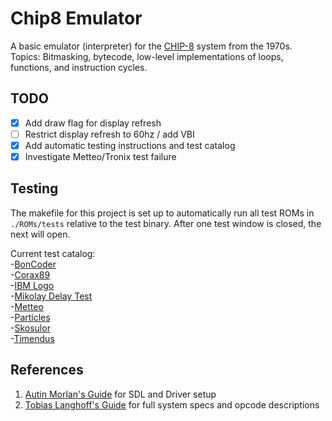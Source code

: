 # Chip8 Emulator

A basic emulator (interpreter) for the [CHIP-8](https://en.wikipedia.org/wiki/CHIP-8) system from the 1970s. <br>
Topics: Bitmasking, bytecode, low-level implementations of loops, functions, and instruction cycles.

## TODO
- [x] Add draw flag for display refresh
- [ ] Restrict display refresh to 60hz / add VBI
- [x] Add automatic testing instructions and test catalog
- [x] Investigate Metteo/Tronix test failure

## Testing
The makefile for this project is set up to automatically run all test ROMs in `./ROMs/tests` relative to the test binary. After one test window is closed, the next will open.

Current test catalog: <br>
-[BonCoder](https://github.com/cj1128/chip8-emulator/blob/master/rom/BC_test.ch8) <br>
-[Corax89](https://github.com/corax89/chip8-test-rom) <br>
-[IBM Logo](https://github.com/loktar00/chip8/blob/master/roms/IBM%20Logo.ch8) <br>
-[Mikolay Delay Test](https://github.com/loktar00/chip8/blob/master/roms/Delay%20Timer%20Test%20%5BMatthew%20Mikolay%2C%202010%5D.ch8) <br>
-[Metteo](https://github.com/metteo/chip8-test-rom) <br>
-[Particles](https://github.com/metteo/chip8-test-rom) <br>
-[Skosulor](https://github.com/Skosulor/c8int/tree/master/test) <br>
-[Timendus](https://github.com/Timendus/chip8-test-suite) <br>

## References

1. [Autin Morlan's Guide](https://austinmorlan.com/posts/chip8_emulator/) for SDL and Driver setup
2. [Tobias Langhoff's Guide](https://tobiasvl.github.io/blog/write-a-chip-8-emulator/) for full system specs and opcode descriptions